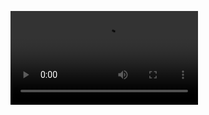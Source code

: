 ![Video demo](https://github.com/iamsuryasonar/js_and_dsa_practice/react_machine_coding/ShiftItems/public/shiftItemsVideoDemo.webm)

